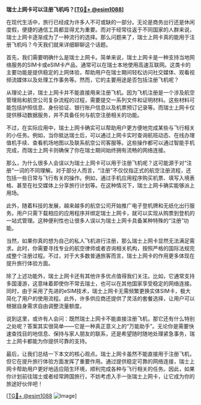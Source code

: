 **瑞士上网卡可以注册飞机吗？[[TG💪+ @esim1088](https://t.me/s/esim1088)]**

在现代生活中，旅行已经成为许多人不可或缺的一部分。无论是商务出行还是休闲度假，便捷的通信工具都显得尤为重要。而对于经常往返于不同国家的人群来说，瑞士上网卡逐渐成为了一种流行的选择。那么问题来了，瑞士上网卡真的能用于注册飞机吗？今天我们就来详细聊聊这个话题。

首先，我们需要明确什么是瑞士上网卡。简单来说，瑞士上网卡是一种支持当地网络服务的SIM卡或eSIM卡产品，通常可以在瑞士本地使用高速互联网。这类卡的主要功能是提供稳定的上网体验，帮助用户在瑞士期间轻松访问社交媒体、观看视频流媒体以及处理工作事务等。然而，它的主要用途是否包括注册飞机呢？

从理论上讲，瑞士上网卡并不能直接用来注册飞机。因为飞机注册是一个涉及航空管理局和航空公司复杂流程的过程，需要提交一系列文件和证明材料。这些材料可能包括护照信息、身份验证、银行账户信息以及机票预订记录等。而瑞士上网卡仅提供移动数据服务，并不具备任何与航空注册相关的功能。

不过，在实际应用中，瑞士上网卡确实可以帮助用户更方便地完成某些与飞行相关的小任务。例如，当你抵达瑞士后，可以通过上网卡实时查询航班动态、在线办理值机手续、查看机场地图以及联系航空公司客服等。这些操作都可以通过智能手机完成，而瑞士上网卡则确保了你在瑞士期间始终拥有流畅的网络连接。

那么，为什么很多人会误以为瑞士上网卡可以用于注册飞机呢？这可能源于对“注册”一词的不同理解。对于部分人而言，“注册”不仅仅指正式的航空注册流程，还包括一些日常与飞行有关的操作。例如，通过手机应用程序购买机票、填写入境表格、甚至在社交媒体上分享旅行计划等。在这种情况下，瑞士上网卡确实能够派上用场。

此外，随着科技的发展，越来越多的航空公司开始推广电子登机牌和无纸化出行服务。用户只需下载相应的应用程序并绑定瑞士上网卡，就可以实现从购票到登机的一站式管理。这种便利性也让很多人误以为瑞士上网卡具备某种特殊的“注册”功能。

当然，如果你真的想为自己的私人飞机进行注册，那么瑞士上网卡显然无法满足需求。此时，你需要寻找专业的航空律师或者咨询相关机构，按照严格的国际法规完成整个注册过程。不过，对于大多数普通旅客而言，瑞士上网卡的作用更多体现在提升旅行体验方面。

除了上述功能外，瑞士上网卡还有其他许多优点值得我们关注。比如，它通常支持多国漫游，这意味着即使你不常去瑞士，也可以在其他国家享受稳定的网络连接。同时，由于采用了先进的eSIM技术，瑞士上网卡无需频繁更换实体SIM卡，极大简化了用户的使用流程。此外，许多供应商还提供了灵活的套餐选择，让用户可以根据自身需求自由调整流量额度。

说到这里，或许有人会问：既然瑞士上网卡不能直接注册飞机，那它还有什么特别之处呢？答案其实很简单——它是一种真正意义上的“万能助手”。无论你是需要快速查找目的地信息、保持与家人朋友的联系，还是希望随时随地处理紧急事务，瑞士上网卡都能为你提供可靠的支持。

最后，让我们总结一下本文的核心观点。瑞士上网卡虽然不能直接用于注册飞机，但它在提升旅行体验方面发挥了重要作用。通过提供稳定可靠的网络连接，瑞士上网卡帮助用户更好地适应陌生环境，顺利完成各种与飞行相关的任务。因此，如果你计划前往瑞士或者经常跨国旅行，不妨考虑入手一张瑞士上网卡，让它成为你的旅途好伙伴吧！

[[TG💪+ @esim1088](https://t.me/s/esim1088) ![Image](https://i.postimg.cc/4NQfJmqS/Snipaste-2025-05-13-00-14-12.png)]